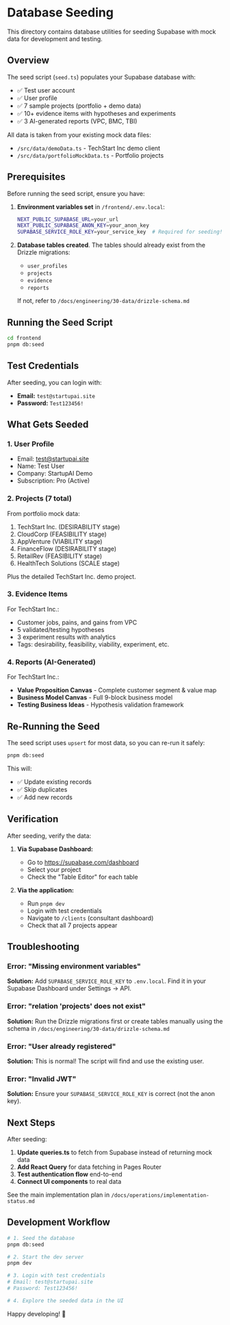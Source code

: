 # Database Seeding

This directory contains database utilities for seeding Supabase with mock data for development and testing.

## Overview

The seed script (`seed.ts`) populates your Supabase database with:
- ✅ Test user account
- ✅ User profile
- ✅ 7 sample projects (portfolio + demo data)
- ✅ 10+ evidence items with hypotheses and experiments
- ✅ 3 AI-generated reports (VPC, BMC, TBI)

All data is taken from your existing mock data files:
- `/src/data/demoData.ts` - TechStart Inc demo client
- `/src/data/portfolioMockData.ts` - Portfolio projects

## Prerequisites

Before running the seed script, ensure you have:

1. **Environment variables set** in `/frontend/.env.local`:
   ```bash
   NEXT_PUBLIC_SUPABASE_URL=your_url
   NEXT_PUBLIC_SUPABASE_ANON_KEY=your_anon_key
   SUPABASE_SERVICE_ROLE_KEY=your_service_key  # Required for seeding!
   ```

2. **Database tables created**. The tables should already exist from the Drizzle migrations:
   - `user_profiles`
   - `projects`
   - `evidence`
   - `reports`

   If not, refer to `/docs/engineering/30-data/drizzle-schema.md`

## Running the Seed Script

```bash
cd frontend
pnpm db:seed
```

## Test Credentials

After seeding, you can login with:
- **Email:** `test@startupai.site`
- **Password:** `Test123456!`

## What Gets Seeded

### 1. User Profile
- Email: test@startupai.site
- Name: Test User
- Company: StartupAI Demo
- Subscription: Pro (Active)

### 2. Projects (7 total)
From portfolio mock data:
1. TechStart Inc. (DESIRABILITY stage)
2. CloudCorp (FEASIBILITY stage)
3. AppVenture (VIABILITY stage)
4. FinanceFlow (DESIRABILITY stage)
5. RetailRev (FEASIBILITY stage)
6. HealthTech Solutions (SCALE stage)

Plus the detailed TechStart Inc. demo project.

### 3. Evidence Items
For TechStart Inc.:
- Customer jobs, pains, and gains from VPC
- 5 validated/testing hypotheses
- 3 experiment results with analytics
- Tags: desirability, feasibility, viability, experiment, etc.

### 4. Reports (AI-Generated)
For TechStart Inc.:
- **Value Proposition Canvas** - Complete customer segment & value map
- **Business Model Canvas** - Full 9-block business model
- **Testing Business Ideas** - Hypothesis validation framework

## Re-Running the Seed

The seed script uses `upsert` for most data, so you can re-run it safely:
```bash
pnpm db:seed
```

This will:
- ✅ Update existing records
- ✅ Skip duplicates
- ✅ Add new records

## Verification

After seeding, verify the data:

1. **Via Supabase Dashboard:**
   - Go to https://supabase.com/dashboard
   - Select your project
   - Check the "Table Editor" for each table

2. **Via the application:**
   - Run `pnpm dev`
   - Login with test credentials
   - Navigate to `/clients` (consultant dashboard)
   - Check that all 7 projects appear

## Troubleshooting

### Error: "Missing environment variables"
**Solution:** Add `SUPABASE_SERVICE_ROLE_KEY` to `.env.local`. Find it in your Supabase Dashboard under Settings → API.

### Error: "relation 'projects' does not exist"
**Solution:** Run the Drizzle migrations first or create tables manually using the schema in `/docs/engineering/30-data/drizzle-schema.md`

### Error: "User already registered"
**Solution:** This is normal! The script will find and use the existing user.

### Error: "Invalid JWT"
**Solution:** Ensure your `SUPABASE_SERVICE_ROLE_KEY` is correct (not the anon key).

## Next Steps

After seeding:

1. **Update queries.ts** to fetch from Supabase instead of returning mock data
2. **Add React Query** for data fetching in Pages Router
3. **Test authentication flow** end-to-end
4. **Connect UI components** to real data

See the main implementation plan in `/docs/operations/implementation-status.md`

## Development Workflow

```bash
# 1. Seed the database
pnpm db:seed

# 2. Start the dev server
pnpm dev

# 3. Login with test credentials
# Email: test@startupai.site
# Password: Test123456!

# 4. Explore the seeded data in the UI
```

Happy developing! 🚀
